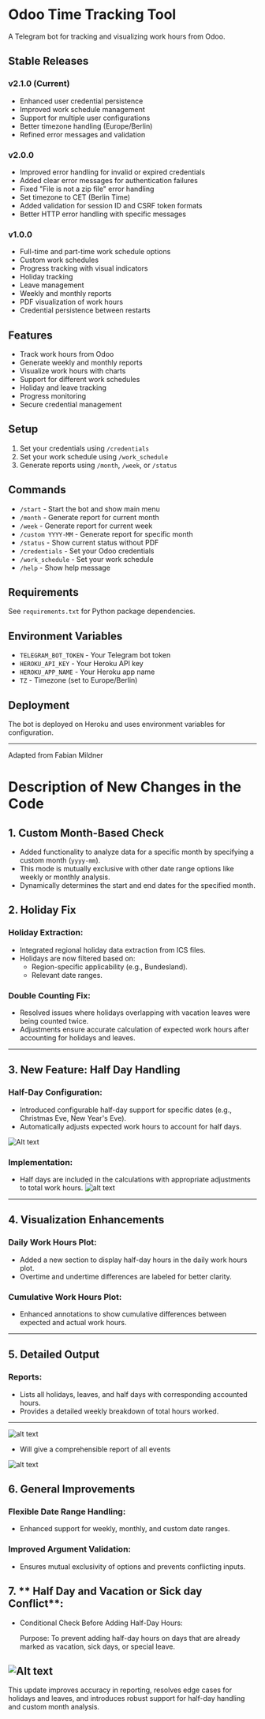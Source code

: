 # Odoo Time Tracking Tool

A Telegram bot for tracking and visualizing work hours from Odoo.

## Stable Releases

### v2.1.0 (Current)
- Enhanced user credential persistence
- Improved work schedule management
- Support for multiple user configurations
- Better timezone handling (Europe/Berlin)
- Refined error messages and validation

### v2.0.0
- Improved error handling for invalid or expired credentials
- Added clear error messages for authentication failures
- Fixed "File is not a zip file" error handling
- Set timezone to CET (Berlin Time)
- Added validation for session ID and CSRF token formats
- Better HTTP error handling with specific messages

### v1.0.0
- Full-time and part-time work schedule options
- Custom work schedules
- Progress tracking with visual indicators
- Holiday tracking
- Leave management
- Weekly and monthly reports
- PDF visualization of work hours
- Credential persistence between restarts

## Features
- Track work hours from Odoo
- Generate weekly and monthly reports
- Visualize work hours with charts
- Support for different work schedules
- Holiday and leave tracking
- Progress monitoring
- Secure credential management

## Setup
1. Set your credentials using `/credentials`
2. Set your work schedule using `/work_schedule`
3. Generate reports using `/month`, `/week`, or `/status`

## Commands
- `/start` - Start the bot and show main menu
- `/month` - Generate report for current month
- `/week` - Generate report for current week
- `/custom YYYY-MM` - Generate report for specific month
- `/status` - Show current status without PDF
- `/credentials` - Set your Odoo credentials
- `/work_schedule` - Set your work schedule
- `/help` - Show help message

## Requirements
See `requirements.txt` for Python package dependencies.

## Environment Variables
- `TELEGRAM_BOT_TOKEN` - Your Telegram bot token
- `HEROKU_API_KEY` - Your Heroku API key
- `HEROKU_APP_NAME` - Your Heroku app name
- `TZ` - Timezone (set to Europe/Berlin)

## Deployment
The bot is deployed on Heroku and uses environment variables for configuration.

---

Adapted from Fabian Mildner 
# Description of New Changes in the Code

## 1. **Custom Month-Based Check**
- Added functionality to analyze data for a specific month by specifying a custom month (`yyyy-mm`).
- This mode is mutually exclusive with other date range options like weekly or monthly analysis.
- Dynamically determines the start and end dates for the specified month.


## 2. **Holiday Fix**

### Holiday Extraction:
- Integrated regional holiday data extraction from ICS files.
- Holidays are now filtered based on:
  - Region-specific applicability (e.g., Bundesland).
  - Relevant date ranges.

### Double Counting Fix:
- Resolved issues where holidays overlapping with vacation leaves were being counted twice.
- Adjustments ensure accurate calculation of expected work hours after accounting for holidays and leaves.

---

## 3. **New Feature: Half Day Handling**

### Half-Day Configuration:
- Introduced configurable half-day support for specific dates (e.g., Christmas Eve, New Year's Eve).
- Automatically adjusts expected work hours to account for half days.

![Alt text](halfConf.png)

### Implementation:
- Half days are included in the calculations with appropriate adjustments to total work hours.
![alt text](CustomMonth.png)

---

## 4. **Visualization Enhancements**

### Daily Work Hours Plot:
- Added a new section to display half-day hours in the daily work hours plot.
- Overtime and undertime differences are labeled for better clarity.

### Cumulative Work Hours Plot:
- Enhanced annotations to show cumulative differences between expected and actual work hours.

---

## 5. **Detailed Output**

### Reports:
- Lists all holidays, leaves, and half days with corresponding accounted hours.
- Provides a detailed weekly breakdown of total hours worked.

---
![alt text](GeneralMonthlyView.png)

- Will give a comprehensible report of all events

![alt text](DetailedOutput.png)

## 6. **General Improvements**

### Flexible Date Range Handling:
- Enhanced support for weekly, monthly, and custom date ranges.

### Improved Argument Validation:
- Ensures mutual exclusivity of options and prevents conflicting inputs.

## 7. ** Half Day and Vacation or Sick day Conflict**:
- Conditional Check Before Adding Half-Day Hours:

  Purpose: To prevent adding half-day hours on days that are already marked as vacation, sick days, or special leave.

![Alt text](HaldDaySkip.png)
---

This update improves accuracy in reporting, resolves edge cases for holidays and leaves, and introduces robust support for half-day handling and custom month analysis.

